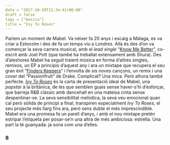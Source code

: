 ```yaml
---
date = "2017-10-28T12:34:41+00:00"
draft = false
tags = ["música"]
title = "Ivy To Roses"
---
```

<!-- more -->

Parlem un moment de Mabel. Va néixer fa 20 anys i escaig a Màlaga, es va criar a Estocolm i des de fa un temps viu a Londres. Allà és des d’on va començar la seva carrera musical, amb el _lead single_ “[Know Me Better](https://www.youtube.com/watch?v=X5b8U3FyfmI)”, co-escrit amb Joel Pott (que també ha treballat extensament amb Shura). Des d’aleshores Mabel ha seguit traient música en forma d’altres singles, remixos, un EP a principis d’aquest any i ara un mixtape que recupera el seu gran èxit “[Finders Keepers](https://www.youtube.com/watch?v=O3TDhPVx1Do)” i l’envolta de sis noves cançons, un remix i una cover del “Passionfruit” de Drake. Complicat? Una mica. Però alhora també perfecte. [_Ivy To Roses_](https://open.spotify.com/album/5VOXi2I97fMXPkFvmeb0eJ) és la carta de presentació ideal de Mabel, una _popstar_ à la britànica, de les que semblen guais sense haver-s’hi d’esforçar, que barreja R&B clàssic amb dancehall en una mateixa cinta sense despentinar-se. La seva sensibilitat melòdica, la seva veu emocional quan cal però sòlida de principi a final, transpiren especialment _Ivy To Roses_, el seu projecte més llarg fins ara, però sens dubte el més imprescindible. Mabel era una promesa fa un parell d’anys, i amb el nou mixtape pretén estripar l’etiqueta per posar-se’n una altra de més ambiciosa: estrella. Una part la té guanyada: ja sona com una d’elles.

### 8